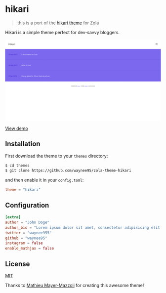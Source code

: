 # hikari

> this is a port of the [hikari theme](https://github.com/mx3m/hikari-for-jekyll) for Zola

Hikari is a simple theme perfect for dev-savvy bloggers.

![screenshot](screenshot.png)

[View demo](https://waynee95.me/zola-theme-hikari)

## Installation

First download the theme to your `themes` directory:

```bash
$ cd themes
$ git clone https://github.com/waynee95/zola-theme-hikari
```
and then enable it in your `config.toml`:

```toml
theme = "hikari"
```

## Configuration

```toml
[extra]
author = "John Doge"
author_bio = "Lorem ipsum dolor sit amet, consectetur adipisicing elit. Ex, pariatur!"
twitter = "waynee955"
github = "waynee95"
instagram = false
enable_mathjax = false
```

## License

[MIT](LICENSE)

Thanks to [Mathieu Mayer-Mazzoli](//github.com/mx3m) for creating this awesome theme!
